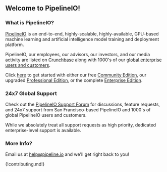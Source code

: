 ## Welcome to PipelineIO! 

### What is PipelineIO?
[PipelineIO](http://pipeline.io/) is an end-to-end, highly-scalable, highly-available, GPU-based machine learning and artificial intelligence model training and deployment platform.

PipelineIO, our employees, our advisors, our investors, and our media activity are listed on [Crunchbase](https://www.crunchbase.com/organization/pipelineio) along with 1000's of our [global enterprise users and customers](https://www.crunchbase.com/organization/pipelineio/customers).

Click [here](products/index.md) to get started with either our free [Community Edition](products/index.md), our upgraded [Professional Edition](products/index.md), or the complete [Enterprise Edition](products/index.md).

### 24x7 Global Support
Check out the [PipelineIO Support Forum](https://pipelineio.zendesk.com) for discussions, feature requests, and 24x7 support from San Francisco-based PipelineIO and 1000's of global PipelineIO users and customers.

While we absolutely treat all support requests as high priority, dedicated enterprise-level support is available.

### More Info?
Email us at [help@pipeline.io](mailto:help@pipeline.io) and we'll get right back to you!

{!contributing.md!}
